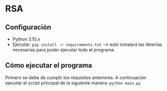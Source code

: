 # RSA

## Configuración
 - Python 3.10.x
 - Ejecutar: ```pip install -r requirements.txt``` --> esto instalará las librerías necesarias para poder ejecutar todo el programa.

## Cómo ejecutar el programa
Primero se debe de cumplir los requisitos anteriores. A continuación ejecutar el script principal de la siguiente manera: ```python main.py```
